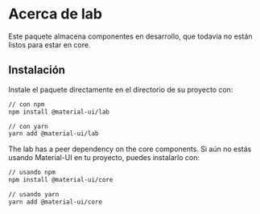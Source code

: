 # Acerca de lab

<p class="description">Este paquete almacena componentes en desarrollo, que todavía no están listos para estar en core.</p>

## Instalación

Instale el paquete directamente en el directorio de su proyecto con:

```sh
// con npm
npm install @material-ui/lab

// con yarn
yarn add @material-ui/lab
```

The lab has a peer dependency on the core components. Si aún no estás usando Material-UI en tu proyecto, puedes instalarlo con:

```sh
// usando npm
npm install @material-ui/core

// usando yarn
yarn add @material-ui/core
```